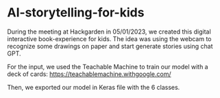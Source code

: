 # AI-storytelling-for-kids

During the meeting at Hackgarden in 05/01/2023, we created this digital interactive book-experience for kids.
The idea was using the webcam to recognize some drawings on paper and start generate stories using chat GPT.

For the input, we used the Teachable Machine to train our model with a deck of cards:
https://teachablemachine.withgoogle.com/

Then, we exported our model in Keras file with the 6 classes.
